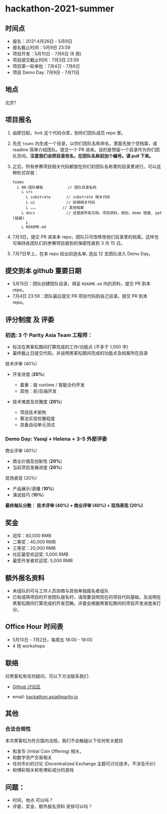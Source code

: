 # hackathon-2021-summer

## 时间点

- 报名：2021 4月26日 - 5月9日
- 报名截止时间：5月9日 23:59
- 项目开发：5月10日 - 7月6日 (8 周)
- 项目提交截止时间：7月3日 23:59
- 项目第一轮审批：7月4日 - 7月6日
- 项目 Demo Day: 7月9日 - 7月11日

## 地点

北京?

## 项目报名

1. 由即日起，fork 这个代码仓库，到你们团队成员 repo 里。

2. 先在 `teams` 内生成一个目录，以你们团队名称命名，里面先放个空档案，或 readme 简单介绍团队。提交一个 PR 进来。目的是预留一个目录作为你们团队空间。**注意我们会把目录改名，在团队名称前加个编号。请 pull 下来。**

3. 之后，所有参赛项目相关代码都放在你们的团队名称里的目录里进行。可以这种形式存放：

    ```
    teams
      L 00-团队模板           // 团队目录名称
        L src
          L substrate       // substrate 相关代码
          L ui              // 前端相关代码
          L 。。。           // 其他档案
        L docs              // 这里放所有文档，项目资料，规划，demo 链接, ppt (链接)
          L
        L README.md
    ```

4. 7月3日，提交 PR 进来本 repo，团队只可改修改他们目录里的档案。这样也可保持各团队们的参赛项目直到的保密性直到 3 月 15 日。

5. 7月7日早上，在本 repo 给出初选名单, 选出 12 支团队进入 Demo Day。

## 提交到本 github 重要日期

- 5月15日：团队创建团队目录，填妥 `README.md` 内的资料，提交 PR 到本 repo。
- 7月4日 23:59：团队最后提交 PR 项目代码到自己目录。提交 PR 到本 repo。

## 评分制度 及 评委

### 初选: 3 个 Parity Asia Team 工程师：

- 标注在黑客松期间打算完成的工作/功能点 (不多于 1,000 字)
- 最终截止日提交代码，并说明黑客松期间完成的功能点及档案所在目录

技术评审 (40%)

- 开发进度 (**20%**)
  - 着重：链 runtime / 智能合约开发
  - 其他：前/后端开发

- 技术难度及优雅度 (**20%**)
  - 项目技术架构
  - 算法实现优雅程度
  - 具备自动单元测试

### Demo Day: Yaoqi + Helena + 3-5 外部评委

商业评审 (40%)
  - 商业价值及创新性 (**20%**)
  - 当前项目发展进度 (**20%**)

现场表现 (20%)
  - 产品展示/录播 (**10%**)
  - 演说技巧 (**10%**)

**最终每队分数： 技术评审 (40%) + 商业评审 (40%) + 现场表现 (20%)**

## 奖金

- 冠军：80,000 RMB
- 二等奖：40,000 RMB
- 三等奖：20,000 RMB
- 社区最受欢迎奖: 5,000 RMB
- 最受开发者欢迎奖: 5,000 RMB

## 额外报名资料

- 未组队的可与工作人员协商与其他单独报名者组队
- 已有成熟项目的开发团队报名时，请简要说明现在的项目代码基础，及说明在黑客松期间打算完成的开发范畴。评委会根据黑客松期间的项目开发进度来打分。

## Office Hour 时间表

- 5月10日 - 7月2日，每周五 18:00 - 19:00
- 4 场 workshops

## 联络

对黑客松有任何疑问，可以下方法联系我们:

* [Github 讨论区](https://github.com/ParityAsia/hackathon-2021-summer/discussions)

* email: hackathon.asia@parity.io

## 其他

### 合法合规性

本次黑客松为符合国内法规，我们不会触碰以下任何有关题目

- 和发币 (Initial Coin Offering) 相关。
- 和数字资产交易相关
- 任何币价的讨论 (Decentralized Exchange 主题可讨论技术，不涉及币价)
- 和博彩相关和有博彩成分的游戏

## 问题：

- 时间，地点 可以吗？
- 评委，奖金，额外报名资料 安排可以吗？
